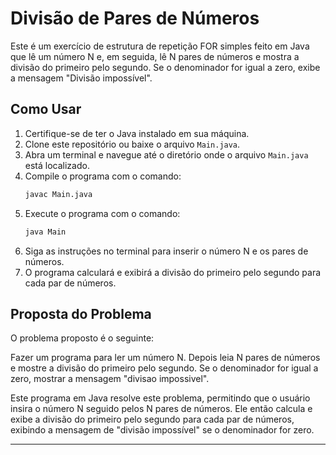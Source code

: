 # Divisão de Pares de Números

Este é um exercício de estrutura de repetição FOR  simples feito em Java que lê um número N e, em seguida, lê N pares de números e mostra a divisão do primeiro pelo segundo. Se o denominador for igual a zero, exibe a mensagem "Divisão impossível".

## Como Usar

1. Certifique-se de ter o Java instalado em sua máquina.
2. Clone este repositório ou baixe o arquivo `Main.java`.
3. Abra um terminal e navegue até o diretório onde o arquivo `Main.java` está localizado.
4. Compile o programa com o comando:
   ```bash
   javac Main.java
   ```
5. Execute o programa com o comando:
   ```bash
   java Main
   ```
6. Siga as instruções no terminal para inserir o número N e os pares de números.
7. O programa calculará e exibirá a divisão do primeiro pelo segundo para cada par de números.

## Proposta do Problema

O problema proposto é o seguinte:

Fazer um programa para ler um número N. Depois leia N pares de números e mostre a divisão do primeiro pelo segundo. Se o denominador for igual a zero, mostrar a mensagem "divisao impossivel".

Este programa em Java resolve este problema, permitindo que o usuário insira o número N seguido pelos N pares de números. Ele então calcula e exibe a divisão do primeiro pelo segundo para cada par de números, exibindo a mensagem de "divisão impossível" se o denominador for zero.

---
